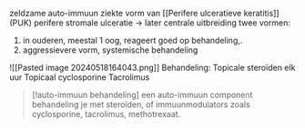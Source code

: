 zeldzame auto-immuun ziekte
vorm van [[Perifere ulceratieve keratitis]] (PUK)
perifere stromale ulceratie -> later centrale uitbreiding
twee vormen:
1. in ouderen, meestal 1 oog, reageert goed op behandeling,.
2. aggressievere vorm, systemische behandeling

![[Pasted image 20240518164043.png]]
Behandeling:
Topicale steroïden elk uur
Topicaal cyclosporine
Tacrolimus
>[!auto-immuun behandeling]
>een auto-immuun component behandeling je met steroïden, of immuunmodulators zoals cyclosporine, tacrolimus, methotrexaat.
